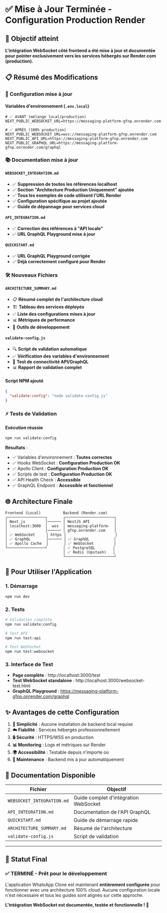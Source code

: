 # ✅ Mise à Jour Terminée - Configuration Production Render

## 🎯 Objectif atteint

**L'intégration WebSocket côté frontend a été mise à jour et documentée pour pointer exclusivement vers les services hébergés sur Render.com (production).**

## 📋 Résumé des Modifications

### 🔧 Configuration mise à jour

#### Variables d'environnement (`.env.local`)

```env
# ✅ AVANT (mélange local/production)
NEXT_PUBLIC_WEBSOCKET_URL=https://messaging-platform-gfnp.onrender.com

# ✅ APRÈS (100% production)
NEXT_PUBLIC_WEBSOCKET_URL=wss://messaging-platform-gfnp.onrender.com
NEXT_PUBLIC_API_URL=https://messaging-platform-gfnp.onrender.com
NEXT_PUBLIC_GRAPHQL_URL=https://messaging-platform-gfnp.onrender.com/graphql
```

### 📚 Documentation mise à jour

#### `WEBSOCKET_INTEGRATION.md`

- ✅ **Suppression de toutes les références localhost**
- ✅ **Section "Architecture Production Uniquement" ajoutée**
- ✅ **Tous les exemples de code utilisent l'URL Render**
- ✅ **Configuration spécifique au projet ajoutée**
- ✅ **Guide de dépannage pour services cloud**

#### `API_INTEGRATION.md`

- ✅ **Correction des références à "API locale"**
- ✅ **URL GraphQL Playground mise à jour**

#### `QUICKSTART.md`

- ✅ **URL GraphQL Playground corrigée**
- ✅ **Déjà correctement configuré pour Render**

### 🛠️ Nouveaux Fichiers

#### `ARCHITECTURE_SUMMARY.md`

- 📋 **Résumé complet de l'architecture cloud**
- 🏗️ **Tableau des services déployés**
- ✅ **Liste des configurations mises à jour**
- 📊 **Métriques de performance**
- 🔧 **Outils de développement**

#### `validate-config.js`

- 🔍 **Script de validation automatique**
- ✅ **Vérification des variables d'environnement**
- 🧪 **Test de connectivité API/GraphQL**
- 📊 **Rapport de validation complet**

#### Script NPM ajouté

```json
{
  "validate:config": "node validate-config.js"
}
```

### ⚡ Tests de Validation

#### Exécution réussie

```bash
npm run validate:config
```

**Résultats** :

- ✅ Variables d'environnement : **Toutes correctes**
- ✅ Hooks WebSocket : **Configuration Production OK**
- ✅ Apollo Client : **Configuration Production OK**
- ✅ Scripts de test : **Configuration Production OK**
- ✅ API Health Check : **Accessible**
- ✅ GraphQL Endpoint : **Accessible et fonctionnel**

## 🌐 Architecture Finale

```
Frontend (Local)          Backend (Render.com)
┌─────────────────┐       ┌──────────────────────┐
│ Next.js         │────── │ NestJS API           │
│ localhost:3000  │  wss  │ messaging-platform-  │
│                 │────── │ gfnp.onrender.com    │
│ ✅ WebSocket     │ https │                      │
│ ✅ GraphQL       │────── │ ✅ GraphQL           │
│ ✅ Apollo Cache  │       │ ✅ WebSocket         │
└─────────────────┘       │ ✅ PostgreSQL        │
                          │ ✅ Redis (Upstash)   │
                          └──────────────────────┘
```

## 🚀 Pour Utiliser l'Application

### 1. Démarrage

```bash
npm run dev
```

### 2. Tests

```bash
# Validation complète
npm run validate:config

# Test API
npm run test:api

# Test WebSocket
npm run test:websocket
```

### 3. Interface de Test

- **Page complète** : http://localhost:3000/test
- **Test WebSocket standalone** : http://localhost:3000/websocket-test.html
- **GraphQL Playground** : https://messaging-platform-gfnp.onrender.com/graphql

## ✨ Avantages de cette Configuration

1. **🎯 Simplicité** : Aucune installation de backend local requise
2. **☁️ Fiabilité** : Services hébergés professionnellement
3. **🔒 Sécurité** : HTTPS/WSS en production
4. **📊 Monitoring** : Logs et métriques sur Render
5. **🌍 Accessibilité** : Testable depuis n'importe où
6. **🔄 Maintenance** : Backend mis à jour automatiquement

## 📖 Documentation Disponible

| Fichier                    | Objectif                              |
| -------------------------- | ------------------------------------- |
| `WEBSOCKET_INTEGRATION.md` | Guide complet d'intégration WebSocket |
| `API_INTEGRATION.md`       | Documentation de l'API GraphQL        |
| `QUICKSTART.md`            | Guide de démarrage rapide             |
| `ARCHITECTURE_SUMMARY.md`  | Résumé de l'architecture              |
| `validate-config.js`       | Script de validation                  |

---

## 🎉 Statut Final

### ✅ TERMINÉ - Prêt pour le développement

L'application WhatsApp Clone est maintenant **entièrement configurée** pour fonctionner avec une architecture 100% cloud. Aucune configuration locale n'est nécessaire et tous les guides sont alignés sur cette approche.

**L'intégration WebSocket est documentée, testée et fonctionnelle ! 🚀**
